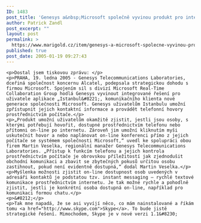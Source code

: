 ```yaml
---
ID: 1483
post_title: 'Genesys a&nbsp;Microsoft společně vyvinou produkt pro internetovou telefonii a&nbsp;instant messaging'
author: Patrick Zandl
post_excerpt: ""
layout: post
permalink: >
  https://www.marigold.cz/item/genesys-a-microsoft-spolecne-vyvinou-produkt-pro-internetovou-telefonii-a-instant-messaging
published: true
post_date: 2005-01-19 09:27:43
---
```

	<p>Dostal jsem tiskovou zprávu: </p>
	<p>PRAHA, 19. ledna 2005 - Genesys Telecommunications Laboratories, dceřiná společnost koncernu Alcatel, podepsala strategickou dohodu s firmou Microsoft. Spojením sil s divizí Microsoft Real-Time Collaboration Group hodlá Genesys vyvinout integrované řešení pro uživatele aplikace „Istanbul&#8221;, komunikačního klienta nové generace společnosti Microsoft. Genesys uživatelům Istanbulu umožní zpřístupnit jejich kontaktní informace a provádět telefonní hovory prostřednictvím počítače.</p>
	<p>„Produkt umožní uživatelům okamžitě zjistit, jestli jsou osoby, s kterými potřebují hovořit, dostupné prostřednictvím telefonu nebo přítomni on-line po internetu. Zároveň jim umožní kliknutím myši uskutečnit hovor a nebo naplánovat on-line konferenci přímo z jejich počítače se systémem společnosti Microsoft,“ uvedl ke spolupráci obou firem Martin Veselka, regionální manažer Genesys Telecommunications Laboratories. „Přístup k funkcím telefonu a jejich kontrola prostřednictvím počítače je obrovskou příležitostí jak zjednodušit obchodní komunikaci a zbavit se zbytečných pokusů určitou osobu zastihnout, pokud není evidentně dostupná,“ dodal Martin Veselka.</p>
	<p>Myšlenka možnosti zjistit on-line dostupnost osob uvedených v adresáři kontaktů je podstatou tzv. instant messaging – rychlé textové komunikace prostřednictvím internetu. Je tak možné rychle a pohodlně zjistit, jestli je konkrétní osoba dostupná on-line, například pro komunikaci formou chatu.</p>
	<p>&#8212;</p>
	<p>Tak mne napadá, že se asi vyvíjí něco, co mám nainstalované a říkám tomu <a href="http://www.skype.com">Skype</a>. To bude jistě strategické řešení. Mimochodem, Skype je v nové verzi 1.1&#8230;
</p>